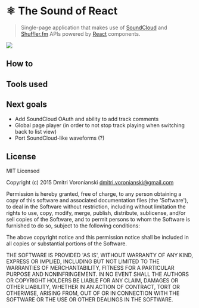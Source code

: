 # &#9883; The Sound of React 

> Single-page application that makes use of [SoundCloud](https://developers.soundcloud.com) and [Shuffler.fm](http://developers.shuffler.fm) APIs powered by [React](http://facebook.github.io/react) components.

[![](https://dl.dropboxusercontent.com/u/100463011/react-waves-list-small.png)](http://labs.voronianski.com/react-waves)

## How to

## Tools used

## Next goals

* Add SoundCloud OAuth and ability to add track comments
* Global page player (in order to not stop track playing when switching back to list view)
* Port SoundCloud-like waveforms (?)

## License

MIT Licensed

Copyright (c) 2015 Dmitri Voronianski [dmitri.voronianski@gmail.com](mailto:dmitri.voronianski@gmail.com)

Permission is hereby granted, free of charge, to any person obtaining a copy of this software and associated documentation files (the 'Software'), to deal in the Software without restriction, including without limitation the rights to use, copy, modify, merge, publish, distribute, sublicense, and/or sell copies of the Software, and to permit persons to whom the Software is furnished to do so, subject to the following conditions:

The above copyright notice and this permission notice shall be included in all copies or substantial portions of the Software.

THE SOFTWARE IS PROVIDED 'AS IS', WITHOUT WARRANTY OF ANY KIND, EXPRESS OR IMPLIED, INCLUDING BUT NOT LIMITED TO THE WARRANTIES OF MERCHANTABILITY, FITNESS FOR A PARTICULAR PURPOSE AND NONINFRINGEMENT. IN NO EVENT SHALL THE AUTHORS OR COPYRIGHT HOLDERS BE LIABLE FOR ANY CLAIM, DAMAGES OR OTHER LIABILITY, WHETHER IN AN ACTION OF CONTRACT, TORT OR OTHERWISE, ARISING FROM, OUT OF OR IN CONNECTION WITH THE SOFTWARE OR THE USE OR OTHER DEALINGS IN THE SOFTWARE.

